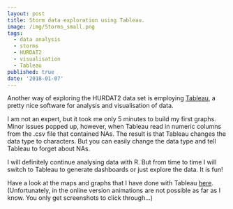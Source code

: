```yaml
---
layout: post
title: Storm data exploration using Tableau.
image: /img/Storms_small.png
tags:
  - data analysis
  - storms
  - HURDAT2
  - visualisation
  - Tableau
published: true
date: '2018-01-07'
---
```

Another way of exploring the HURDAT2 data set is employing [Tableau](https://www.tableau.com), a pretty nice software for analysis and visualisation of data.

I am not an expert, but it took me only 5 minutes to build my first graphs. Minor issues popped up, however, when Tableau read in numeric columns from the .csv file that contained NAs. The result is that Tableau changes the data type to characters. But you can easily change the data type and tell Tableau to forget about NAs.

I will definitely continue analysing data with R. But from time to time I will switch to Tableau to generate dashboards or just explore the data. It is fun!

Have a look at the maps and graphs that I have done with Tableau [here](https://public.tableau.com/shared/CFX2YRXX4?:display_count=yes). (Unfortunately, in the online version animations are not possible as far as I know. You only get screenshots to click through...)
